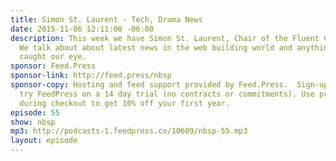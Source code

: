 ```yaml
---
title: Simon St. Laurent - Tech, Drama News
date: 2015-11-06 12:11:00 -06:00
description: This week we have Simon St. Laurent, Chair of the Fluent Conference.
  We talk about about latest news in the web building world and anything else that’s
  caught our eye.
sponsor: Feed.Press
sponsor-link: http://feed.press/nbsp
sponsor-copy: Hosting and feed support provided by Feed.Press.  Sign-up today and
  try FeedPress on a 14 day trial (no contracts or commitments). Use promo code *nbsp*
  during checkout to get 10% off your first year.
episode: 55
show: nbsp
mp3: http://podcasts-1.feedpress.co/10609/nbsp-55.mp3
layout: episode
---
```


